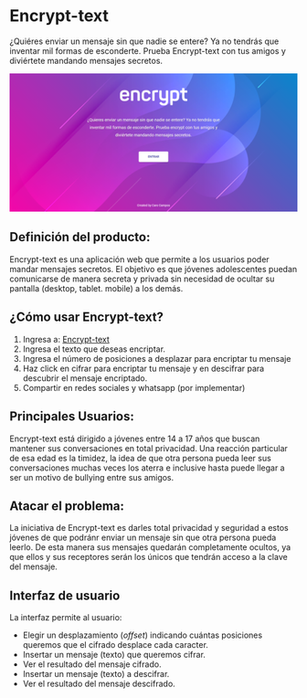 # Encrypt-text

¿Quiéres enviar un mensaje sin que nadie se entere? Ya no tendrás que inventar mil formas de esconderte. Prueba Encrypt-text con tus amigos y diviértete mandando mensajes secretos.

![pantalla](src/img/captura1.PNG)

## Definición del producto:

Encrypt-text es una aplicación web que permite a los usuarios poder mandar mensajes secretos. El objetivo es que jóvenes adolescentes puedan comunicarse de manera secreta y privada sin necesidad de ocultar su pantalla (desktop, tablet. mobile) a los demás.

## ¿Cómo usar Encrypt-text? 

1. Ingresa a: [Encrypt-text](https://carocampossalazar.github.io/lim-2018-11-bc-core-am-cipher/src/)
2. Ingresa el texto que deseas encriptar.
3. Ingresa el número de posiciones a desplazar para encriptar tu mensaje
4. Haz click en cifrar para encriptar tu mensaje y en descifrar para descubrir el mensaje encriptado.
5. Compartir en redes sociales y whatsapp (por implementar)

## Principales Usuarios:

Encrypt-text está dirigido a jóvenes entre 14 a 17 años que buscan mantener sus conversaciones en total privacidad. Una reacción particular de esa edad es la timidez, la idea de que otra persona pueda leer sus conversaciones muchas veces los aterra e inclusive hasta puede llegar a ser un motivo de bullying entre sus amigos.

## Atacar el problema:

La iniciativa de Encrypt-text es darles total privacidad y seguridad a estos jóvenes de que podránr enviar un mensaje sin que otra persona pueda leerlo. De esta manera sus mensajes quedarán completamente ocultos, ya que ellos y sus receptores serán los únicos que tendrán acceso a la clave del mensaje.

## Interfaz de usuario

La interfaz permite al usuario:
- Elegir un desplazamiento (_offset_) indicando cuántas posiciones queremos que el cifrado desplace cada caracter.
- Insertar un mensaje (texto) que queremos cifrar.
- Ver el resultado del mensaje cifrado.
- Insertar un mensaje (texto) a descifrar.
- Ver el resultado del mensaje descifrado.
